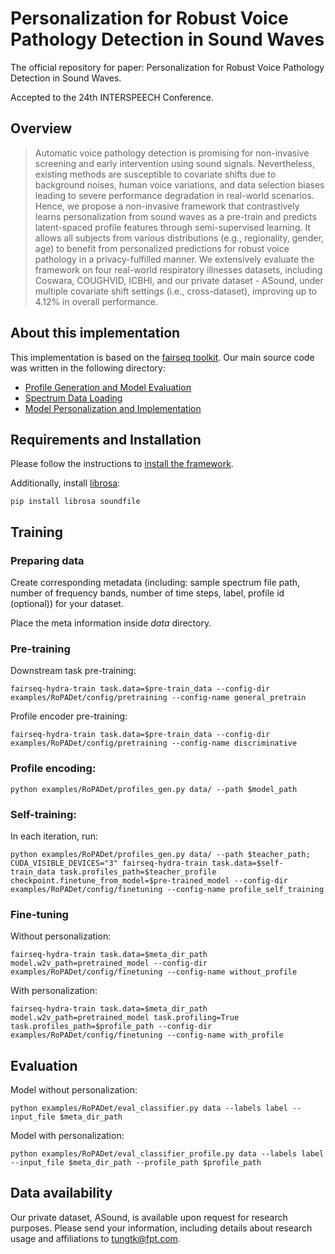 # Personalization for Robust Voice Pathology Detection in Sound Waves
The official repository for paper: Personalization for Robust Voice Pathology Detection in Sound Waves.

Accepted to the 24th INTERSPEECH Conference.

## Overview
>Automatic voice pathology detection is promising for non-invasive screening and early intervention using sound signals. Nevertheless, existing methods are susceptible to covariate shifts due to background noises, human voice variations, and data selection biases leading to severe performance degradation in real-world scenarios. Hence, we propose a non-invasive framework that contrastively learns personalization from sound waves as a pre-train and predicts  latent-spaced profile features through semi-supervised learning. It allows all subjects from various distributions (e.g., regionality, gender, age) to benefit from personalized predictions for robust voice pathology in a privacy-fulfilled manner. We extensively evaluate the framework on four real-world respiratory illnesses datasets, including Coswara, COUGHVID, ICBHI, and our private dataset - ASound, under multiple covariate shift settings (i.e., cross-dataset), improving up to 4.12% in overall performance.

## About this implementation

This implementation is based on the [fairseq toolkit](https://github.com/facebookresearch/fairseq).
Our main source code was written in the following directory:
+ [Profile Generation and Model Evaluation](examples/RoPADet)
+ [Spectrum Data Loading](fairseq/data)
+ [Model Personalization and Implementation](fairseq/models/RoPADet)

## Requirements and Installation
Please follow the instructions to [install the framework](https://github.com/facebookresearch/fairseq#getting-started).

Additionally, install [librosa]():
```
pip install librosa soundfile
```

## Training

### Preparing data

Create corresponding metadata (including: sample spectrum file path, number of frequency bands, number of time steps, label, profile id (optional)) for your dataset.

Place the meta information inside *data* directory.
<!-- 
Download and place data in *raw_data* directory, and create the corresponding metadatas in *data* directory.
Run:
```
python gen_spectrum.py --metadata_path=$meta_dir_path --profile=$generate_user_id_or_not --num_fft=$window_length --hop_length=$hop_length
``` -->
### Pre-training

Downstream task pre-training:
```
fairseq-hydra-train task.data=$pre-train_data --config-dir examples/RoPADet/config/pretraining --config-name general_pretrain
```

Profile encoder pre-training:
```
fairseq-hydra-train task.data=$pre-train_data --config-dir examples/RoPADet/config/pretraining --config-name discriminative
```

### Profile encoding:

```
python examples/RoPADet/profiles_gen.py data/ --path $model_path
```

### Self-training:

In each iteration, run:
```
python examples/RoPADet/profiles_gen.py data/ --path $teacher_path; CUDA_VISIBLE_DEVICES="3" fairseq-hydra-train task.data=$self-train_data task.profiles_path=$teacher_profile checkpoint.finetune_from_model=$pre-trained_model --config-dir examples/RoPADet/config/finetuning --config-name profile_self_training
```

### Fine-tuning

Without personalization:
```
fairseq-hydra-train task.data=$meta_dir_path model.w2v_path=pretrained_model --config-dir examples/RoPADet/config/finetuning --config-name without_profile
```

With personalization:
```
fairseq-hydra-train task.data=$meta_dir_path model.w2v_path=pretrained_model task.profiling=True task.profiles_path=$profile_path --config-dir examples/RoPADet/config/finetuning --config-name with_profile
```

## Evaluation

Model without personalization:
```
python examples/RoPADet/eval_classifier.py data --labels label --input_file $meta_dir_path
```

Model with personalization:
```
python examples/RoPADet/eval_classifier_profile.py data --labels label --input_file $meta_dir_path --profile_path $profile_path
```

## Data availability

Our private dataset, ASound, is available upon request for research purposes. Please send your information, including details about research usage and affiliations to tungtk@fpt.com.
